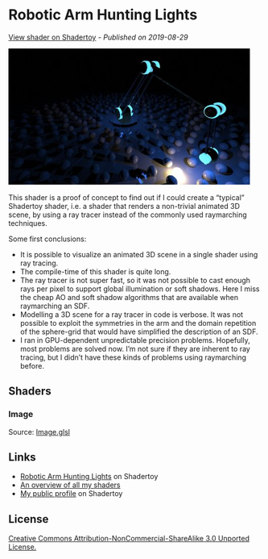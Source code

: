 ﻿# Robotic Arm Hunting Lights
[View shader on Shadertoy](https://www.shadertoy.com/view/tlSSDV) - _Published on 2019-08-29_ 

![thumbnail](./thumbnail.jpg)


This shader is a proof of concept to find out if I could
create a “typical” Shadertoy shader, i.e. a shader that renders
a non-trivial animated 3D scene, by using a ray tracer instead
of the commonly used raymarching techniques.

Some first conclusions:

- It is possible to visualize an animated 3D scene in a single
shader using ray tracing.
- The compile-time of this shader is quite long.
- The ray tracer is not super fast, so it was not possible to cast
enough rays per pixel to support global illumination or soft
shadows. Here I miss the cheap AO and soft shadow algorithms that
are available when raymarching an SDF.
- Modelling a 3D scene for a ray tracer in code is verbose. It was
not possible to exploit the symmetries in the arm and the domain
repetition of the sphere-grid that would have simplified the
description of an SDF.
- I ran in GPU-dependent unpredictable precision problems. Hopefully,
most problems are solved now. I’m not sure if they are inherent
to ray tracing, but I didn’t have these kinds of problems using
raymarching before.


## Shaders

### Image

Source: [Image.glsl](./Image.glsl)

## Links
* [Robotic Arm Hunting Lights](https://www.shadertoy.com/view/tlSSDV) on Shadertoy
* [An overview of all my shaders](https://reindernijhoff.net/shadertoy/)
* [My public profile](https://www.shadertoy.com/user/reinder) on Shadertoy

## License

[Creative Commons Attribution-NonCommercial-ShareAlike 3.0 Unported License.](https://creativecommons.org/licenses/by-nc-sa/3.0/)
